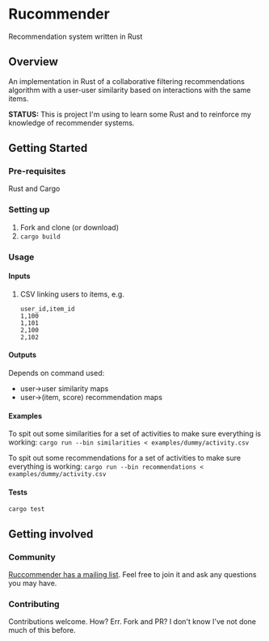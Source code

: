 # Rucommender
Recommendation system written in Rust

## Overview

An implementation in Rust of a collaborative filtering recommendations algorithm with a user-user similarity based on interactions with the same items.

**STATUS:** This is project I'm using to learn some Rust and to reinforce my knowledge of recommender systems.

## Getting Started

### Pre-requisites

Rust and Cargo

### Setting up

1. Fork and clone (or download)
2. `cargo build`

### Usage

#### Inputs

1. CSV linking users to items, e.g.
    ```csv
    user_id,item_id
    1,100
    1,101
    2,100
    2,102
    ```

#### Outputs
Depends on command used:

* user->user similarity maps
* user->(item, score) recommendation maps

#### Examples

To spit out some similarities for a set of activities to make sure everything is working:
`cargo run --bin similarities < examples/dummy/activity.csv`

To spit out some recommendations for a set of activities to make sure everything is working:
`cargo run --bin recommendations < examples/dummy/activity.csv`

#### Tests

`cargo test`

## Getting involved

### Community

[Ruccommender has a mailing list](https://groups.google.com/forum/#!forum/rucommender/new). Feel free to join it and ask any questions you may have.

### Contributing

Contributions welcome.
How?
Err.
Fork and PR?
I don't know I've not done much of this before.
